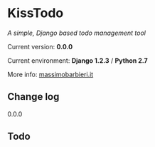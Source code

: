 KissTodo
===============
_A simple, Django based todo management tool_

Current version: __0.0.0__

Current environment: __Django 1.2.3__ / __Python 2.7__

More info: [massimobarbieri.it](http://www.massimobarbieri.it/KissTodo)  

Change log
---------------
0.0.0

Todo
---------------